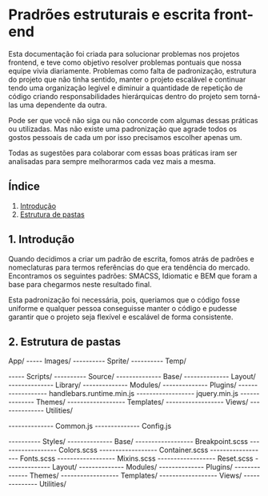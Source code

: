 # Pradrões estruturais e escrita front-end

Esta documentação foi criada para solucionar problemas nos projetos frontend, e teve como objetivo resolver problemas pontuais que nossa equipe vivia diariamente. Problemas como falta de padronização, estrutura do projeto que não tinha sentido, manter o projeto escalável e continuar tendo uma organização legível e diminuir a quantidade de repetição de código criando responsabilidades hierárquicas dentro do projeto sem torná-las uma dependente da outra.

Pode ser que você não siga ou não concorde com algumas dessas práticas ou utilizadas. Mas não existe uma padronização que agrade todos os gostos pessoais de cada um por isso precisamos escolher apenas um.

Todas as sugestões para colaborar com essas boas práticas iram ser analisadas para sempre melhorarmos cada vez mais a mesma.

## Índice

1. [Introdução](#introduction)
2. [Estrutura de pastas](#sctructure-folders)

<a name="introduction"></a>
## 1. Introdução

Quando decidimos a criar um padrão de escrita, fomos atrás de padrões e nomeclaturas para termos referências do que era tendência do mercado. Encontramos os seguintes padrões: SMACSS, Idiomatic e BEM que foram a base para chegarmos neste resultado final.

Esta padronização foi necessária, pois, queriamos que o código fosse uniforme e qualquer pessoa conseguisse manter o código e pudesse garantir que o projeto seja flexível e escalável de forma consistente.

<a name="sctructure-folders"></a>
## 2. Estrutura de pastas

App/
----- Images/
---------- Sprite/
---------- Temp/

----- Scripts/
---------- Source/
-------------- Base/
-------------- Layout/
-------------- Library/
-------------- Modules/
-------------- Plugins/
------------------ handlebars.runtime.min.js
------------------ jquery.min.js
-------------- Themes/
------------------ Templates/
------------------ Views/
-------------- Utilities/

-------------- Common.js
-------------- Config.js

---------- Styles/
-------------- Base/
------------------ Breakpoint.scss
------------------ Colors.scss
------------------ Container.scss
------------------ Fonts.scss
------------------ Mixins.scss
------------------ Reset.scss
-------------- Layout/
-------------- Modules/
-------------- Plugins/
-------------- Themes/
------------------ Templates/
------------------ Views/
-------------- Utilities/